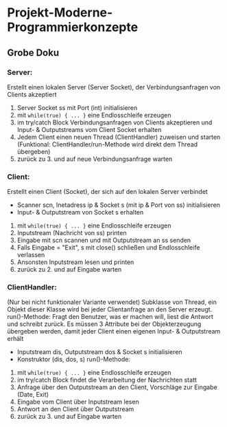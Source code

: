 # Projekt-Moderne-Programmierkonzepte

## Grobe Doku

### Server:
Erstellt einen lokalen Server (Server Socket), der Verbindungsanfragen von Clients akzeptiert
1. Server Socket ss mit Port (int) initialisieren
2. mit ```while(true) { ... }``` eine Endlosschleife erzeugen
3. im try/catch Block Verbindungsanfragen von Clients akzeptieren und Input- & Outputstreams vom Client Socket erhalten
4. Jedem Client einen neuen Thread (ClientHandler) zuweisen und starten (Funktional: ClientHandler/run-Methode wird direkt dem Thread übergeben)
5. zurück zu 3. und auf neue Verbindungsanfrage warten

### Client:
Erstellt einen Client (Socket), der sich auf den lokalen Server verbindet
* Scanner scn, Inetadress ip & Socket s (mit ip & Port von ss) initialisieren
* Input- & Outputstream von Socket s erhalten
1. mit ```while(true) { ... }``` eine Endlosschleife erzeugen
2. Inputstream (Nachricht von ss) printen
3. Eingabe mit scn scannen und mit Outputstream an ss senden
4. Falls Eingabe = "Exit", s mit close() schließen und Endlosschleife verlassen
5. Ansonsten Inputstream lesen und printen
6. zurück zu 2. und auf Eingabe warten

### ClientHandler:
(Nur bei nicht funktionaler Variante verwendet)
Subklasse von Thread, ein Objekt dieser Klasse wird bei jeder Clientanfrage an den Server erzeugt.
run()-Methode: Fragt den Benutzer, was er machen will, liest die Antwort und schreibt zurück.
Es müssen 3 Attribute bei der Objekterzeugung übergeben werden, damit jeder Client einen eigenen Input- & Outputstream erhält
* Inputstream dis, Outputstream dos & Socket s initialisieren
* Konstruktor (dis, dos, s)
run()-Methode:
1. mit ```while(true) { ... }``` eine Endlosschleife erzeugen
2. im try/catch Block findet die Verarbeitung der Nachrichten statt
3. Anfrage über den Outputstream an den Client, Vorschläge zur Eingabe (Date, Exit)
4. Eingabe vom Client über Inputstream lesen
5. Antwort an den Client über Outputstream
6. zurück zu 3. und auf Eingabe warten
